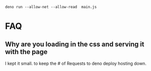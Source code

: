 
`deno run --allow-net --allow-read  main.js`

# FAQ

## Why are you loading in the css and serving it with the page
I kept it small. to keep the # of Requests to deno deploy hosting down. 